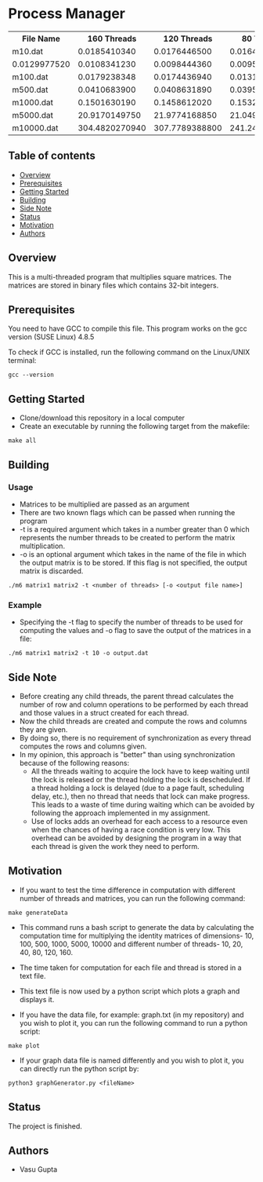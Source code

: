 # Process Manager

<table style="width:100%">

  <tr><th>File Name</th> <th>160 Threads</th><th>120 Threads</th><th>80 Threads</th><th>40 Threads</th><th>20 Threads</th><th>10 Threads</th><th>1 Thread</th></tr>
  <tr><td>m10.dat</td> <td>0.0185410340</td><td>0.0176446500</td><td>0.0164358010</td></tr><td>0.0129977520</td><td>0.0108341230</td><td>0.0098444360</td><td>0.0095271970</td></tr>

  <tr><td>m100.dat</td> <td>0.0179238348</td><td>0.0174436940</td><td>0.0131863240</td><td>0.0128605950</td><td>0.0114229760</td><td>0.0120185290</td><td>0.0200017910</td></tr>

  <tr><td>m500.dat</td> <td>0.0410683900</td><td>0.0408631890</td><td>0.0395425950</td><td>0.0479200240</td><td>0.0490849880</td><td>0.0712629350</td><td>0.4832405140</td></tr>

  <tr><td>m1000.dat</td> <td>0.1501630190</td> <td>0.1458612020</td><td>0.1532011420</td><td>0.2602762910</td><td>0.2406372030</td><td>0.4335066180</td><td>3.9594505950</td></tr>

  <tr><td>m5000.dat</td> <td>20.9170149750</td><td>21.9774168850</td><td>21.0494958910</td><td>24.8996945430</td><td>48.9794775770</td><td>97.7685682500</td><td>1014.6978075420</td></tr>

  <tr><td>m10000.dat</td> <td>304.4820270940</td><td>307.7789388800</td><td>241.2476528310</td><td>261.0176836150</td><td>513.7659469080</td><td>1025.0914597390</td><td>10521.0287326060</td></tr>

</table>

## Table of contents
* [Overview](#overview)
* [Prerequisites](#prerequisites)
* [Getting Started](#getting-started)
* [Building](#building)
* [Side Note](#side-note)
* [Status](#status)
* [Motivation](#motivation)
* [Authors](#authors)

## Overview

This is a multi-threaded program that multiplies square matrices. The matrices are stored in binary files which contains 32-bit integers. 

## Prerequisites

You need to have GCC to compile this file.
This program works on the gcc version (SUSE Linux) 4.8.5

To check if GCC is installed, run the following command on the Linux/UNIX terminal:
```
gcc --version
```

## Getting Started
* Clone/download this repository in a local computer
* Create an executable by running the following target from the makefile:
```
make all
```

## Building
### Usage
* Matrices to be multiplied are passed as an argument
* There are two known flags which can be passed when running the program
* -t is a required argument which takes in a number greater than 0 which represents the number threads to be created to perform the matrix multiplication.
* -o is an optional argument which takes in the name of the file in which the output matrix is to be stored. If this flag is not specified, the output matrix is discarded.
```
./m6 matrix1 matrix2 -t <number of threads> [-o <output file name>]
```

### Example
* Specifying the -t flag to specify the number of threads to be used for computing the values and -o flag to save the output of the matrices in a file:
```
./m6 matrix1 matrix2 -t 10 -o output.dat
``` 

## Side Note
* Before creating any child threads, the parent thread calculates the number of row and column operations to be performed by each thread and those values in a struct created for each thread. 
* Now the child threads are created and compute the rows and columns they are given. 
* By doing so, there is no requirement of synchronization as every thread computes the rows and columns given.
* In my opinion, this approach is "better" than using synchronization because of the following reasons:
  * All the threads waiting to acquire the lock have to keep waiting until the lock is released or the thread holding the lock is descheduled. If a thread holding a lock is delayed (due to a page fault, scheduling delay, etc.), then no thread that needs that lock can make progress. This leads to a waste of time during waiting which can be avoided by following the approach implemented in my assignment.
  * Use of locks adds an overhead for each access to a resource even when the chances of having a race condition is very low. This overhead can be avoided by designing the program in a way that each thread is given the work they need to perform.

## Motivation
* If you want to test the time difference in computation with different number of threads and matrices, you can run the following command: 
```
make generateData
```
* This command runs a bash script to generate the data by calculating the computation time for multiplying the identity matrices of dimensions- 10, 100, 500, 1000, 5000, 10000 and different number of threads- 10, 20, 40, 80, 120, 160. 
* The time taken for computation for each file and thread is stored in a text file.
* This text file is now used by a python script which plots a graph and displays it.

* If you have the data file, for example: graph.txt (in my repository) and you wish to plot it, you can run the following command to run a python script:
```
make plot
```

* If your graph data file is named differently and you wish to plot it, you can directly run the python script by:
```
python3 graphGenerator.py <fileName>
```

## Status
The project is finished.

## Authors
* Vasu Gupta 
